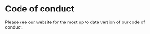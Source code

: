 # Code of conduct

[//]: # (TODO: Check link)

Please see [our website](https://very-good-science.github.io/data-ethics-club/code-of-conduct.html) for the most up to date version of our code of conduct.